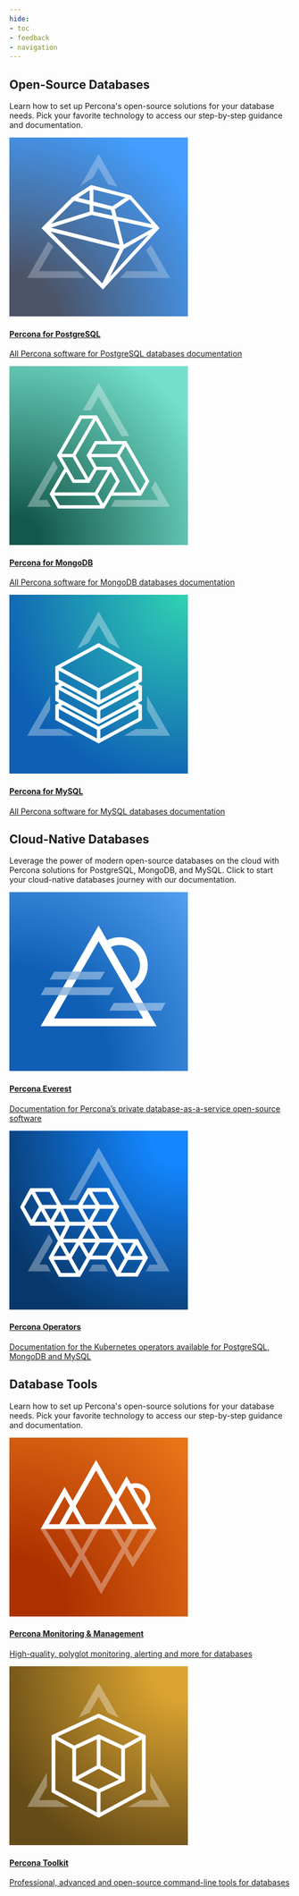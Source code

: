 ```yaml
---
hide:
- toc
- feedback
- navigation
---
```

<div class="landing">

  <!--Open-source theme-->

  <section class="splash highlight">
    <!--Intro-->
    <div class="splash-intro">
      <h1>
        Open-Source Databases
      </h1>
      <p>
        Learn how to set up Percona's open-source solutions for your database needs. Pick your favorite technology to access our step-by-step guidance and documentation.
      </p>
    </div>
    <!--Links-->
    <div class="splash-links">
      <a href="#" class="splash-card">
        <img src="assets/logo-postgresql.svg" alt="Percona for PostgreSQL logo" />
        <h4>
          Percona for PostgreSQL
        </h4>
        <p>
          All Percona software for PostgreSQL databases documentation
        </p>
      </a>
      <a href="#" class="splash-card">
        <img src="assets/logo-mongodb.svg" alt="Percona for MongoDB logo" />
        <h4>
          Percona for MongoDB
        </h4>
        <p>
          All Percona software for MongoDB databases documentation
        </p>
      </a>
      <a href="#" class="splash-card">
        <img src="assets/logo-mysql.svg" alt="Percona for MySQL logo" />
        <h4>
          Percona for MySQL
        </h4>
        <p>
          All Percona software for MySQL databases documentation
        </p>
      </a>
    </div>
  </section>

  <!--Cloud theme-->

  <section class="splash">
    <!--Intro-->
    <div class="splash-intro">
      <h2>
        Cloud-Native Databases
      </h2>
      <p>
        Leverage the power of modern open-source databases on the cloud with Percona solutions for PostgreSQL, MongoDB, and MySQL. Click to start your cloud-native databases journey with our documentation.
      </p>
    </div>
    <!--Links-->
    <div class="splash-links">
      <a href="#" class="splash-card">
        <img src="assets/logo-everest.svg" alt="Percona Everest logo" />
        <h4>
          Percona Everest
        </h4>
        <p>
          Documentation for Percona’s private database-as-a-service open-source software
        </p>
      </a>
      <a href="#" class="splash-card">
        <img src="assets/logo-operators.svg" alt="Percona Operators logo" />
        <h4>
          Percona Operators
        </h4>
        <p>
          Documentation for the Kubernetes operators available for PostgreSQL, MongoDB and MySQL
        </p>
      </a>
    </div>
  </section>

  <!--Tools theme-->

  <section class="splash">
    <!--Intro-->
    <div class="splash-intro">
      <h2>
        Database Tools
      </h2>
      <p>
        Learn how to set up Percona's open-source solutions for your database needs. Pick your favorite technology to access our step-by-step guidance and documentation.
      </p>
    </div>
    <!--Links-->
    <div class="splash-links">
      <a href="#" class="splash-card">
        <img src="assets/logo-pmm.svg" alt="Percona Monitoring & Management logo" />
        <h4>
          Percona Monitoring & Management
        </h4>
        <p>
          High-quality, polyglot monitoring, alerting and more for databases
        </p>
      </a>
      <a href="#" class="splash-card">
        <img src="assets/logo-pt.svg" alt="Percona Toolkit logo" />
        <h4>
          Percona Toolkit
        </h4>
        <p>
          Professional, advanced and open-source command-line tools for databases
        </p>
      </a>
    </div>
  </section>

</div>